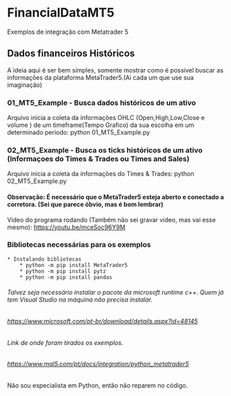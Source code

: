 # FinancialDataMT5
Exemplos de integração com Metatrader 5

## Dados financeiros Históricos
A ideia aqui é ser bem simples, somente mostrar como é possivel buscar as informações da plataforma MetaTrader5.(Ai cada um que use sua imaginação)

### 01_MT5_Example - Busca dados históricos de um ativo
Arquivo inicia a coleta da informações OHLC (Open,High,Low,Close e volume ) de um timeframe(Tempo Grafico) da sua escolha em um determinado periodo: python 01_MT5_Example.py


### 02_MT5_Example - Busca os ticks históricos de um ativo (Informaçoes do Times & Trades ou Times and Sales)
Arquivo inicia a coleta da informações do Times & Trades: python 02_MT5_Example.py



#### Observação: É necessário que o MetaTrader5 esteja aberto e conectado a corretora. (Sei que parece óbvio, mas é bom lembrar)

Video do programa rodando (Também não sei gravar video, mas vai esse mesmo):
https://youtu.be/mceSoc96Y9M

### Bibliotecas necessárias para os exemplos
	* Instalando bibliotecas
		* python -m pip install MetaTrader5
		* python -m pip install pytz
		* python -m pip install pandas
###### Talvez seja necessário instalar o pacote da microsoft runtime c++. Quem já tem Visual Studio na máquina não precisa instalar.
###### https://www.microsoft.com/pt-br/download/details.aspx?id=48145

###### Link de onde foram tirados os exemplos.
###### https://www.mql5.com/pt/docs/integration/python_metatrader5

Não sou especialista em Python, então não reparem no código. 
